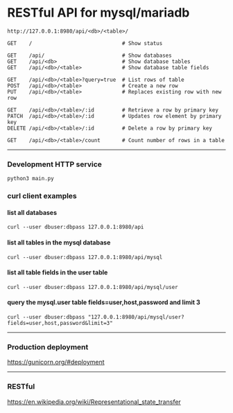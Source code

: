 # RESTful API for mysql/mariadb   

```   
http://127.0.0.1:8980/api/<db>/<table>/  
```  
```   
GET    /                             # Show status

GET    /api/                         # Show databases
GET    /api/<db>                     # Show database tables
GET    /api/<db>/<table>             # Show database table fields

GET    /api/<db>/<table>?query=true  # List rows of table
POST   /api/<db>/<table>             # Create a new row
PUT    /api/<db>/<table>             # Replaces existing row with new row

GET    /api/<db>/<table>/:id         # Retrieve a row by primary key
PATCH  /api/<db>/<table>/:id         # Updates row element by primary key
DELETE /api/<db>/<table>/:id         # Delete a row by primary key

GET    /api/<db>/<table>/count       # Count number of rows in a table
```   

---
### Development HTTP service
```   
python3 main.py
```   

### curl client examples

#### list all databases
```  
curl --user dbuser:dbpass 127.0.0.1:8980/api
```
#### list all tables in the mysql database
```  
curl --user dbuser:dbpass 127.0.0.1:8980/api/mysql
```
#### list all table fields in the user table
```  
curl --user dbuser:dbpass 127.0.0.1:8980/api/mysql/user
```
#### query the mysql.user table fields=user,host,password and limit 3
```  
curl --user dbuser:dbpass "127.0.0.1:8980/api/mysql/user?fields=user,host,password&limit=3"
```


---    

### Production deployment
https://gunicorn.org/#deployment

---

### RESTful
https://en.wikipedia.org/wiki/Representational_state_transfer



